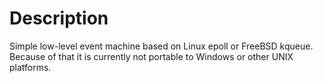 Description
===========

Simple low-level event machine based on Linux epoll or FreeBSD kqueue. Because
of that it is currently not portable to Windows or other UNIX platforms.
